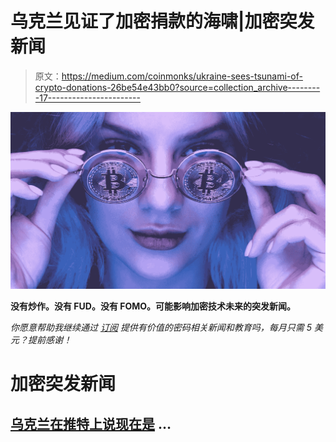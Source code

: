 # 乌克兰见证了加密捐款的海啸|加密突发新闻

> 原文：<https://medium.com/coinmonks/ukraine-sees-tsunami-of-crypto-donations-26be54e43bb0?source=collection_archive---------17----------------------->

![](img/2c7553f993d68c6c4a1963aa23c803e1.png)

**没有炒作。没有 FUD。没有 FOMO。可能影响加密技术未来的突发新闻。**

*你愿意帮助我继续通过* [*订阅*](https://pacelavia.medium.com/membership) *提供有价值的密码相关新闻和教育吗，每月只需 5 美元？提前感谢！*

# 加密突发新闻

## [乌克兰在推特上说现在是](https://www.msn.com/en-us/news/world/ukraine-tweeted-it-was-now-accepting-cryptocurrency-donations-in-two-days-dollar12-million-worth-of-bitcoin-ethereum-and-usdt-poured-in/ar-AAUpxGa) …